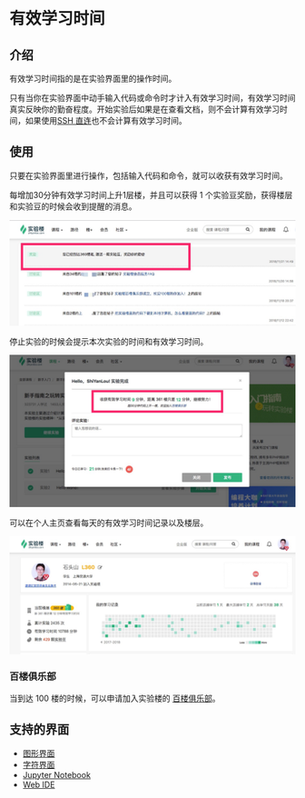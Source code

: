 # 有效学习时间

## 介绍

有效学习时间指的是在实验界面里的操作时间。

只有当你在实验界面中动手输入代码或命令时才计入有效学习时间，有效学习时间真实反映你的勤奋程度。开始实验后如果是在查看文档，则不会计算有效学习时间，如果使用[SSH 直连](../feature/ssh.md)也不会计算有效学习时间。

## 使用

只要在实验界面里进行操作，包括输入代码和命令，就可以收获有效学习时间。

每增加30分钟有效学习时间上升1层楼，并且可以获得 1 个实验豆奖励，获得楼层和实验豆的时候会收到提醒的消息。

![studytime1](../images/studytime1.jpg)

停止实验的时候会提示本次实验的时间和有效学习时间。

![studytimereminder](../images/studytimereminder.jpg)

可以在个人主页查看每天的有效学习时间记录以及楼层。

![studytimecheck](../images/studytimecheck.jpg)

### 百楼俱乐部

当到达 100 楼的时候，可以申请加入实验楼的 [百楼俱乐部](https://www.shiyanlou.com/questions/6512)。

## 支持的界面

* [图形界面](../feature/desktop.md)
* [字符界面](../feature/terminal.md)
* [Jupyter Notebook](feature/notebook.md)
* [Web IDE](../feature/webide.md)
